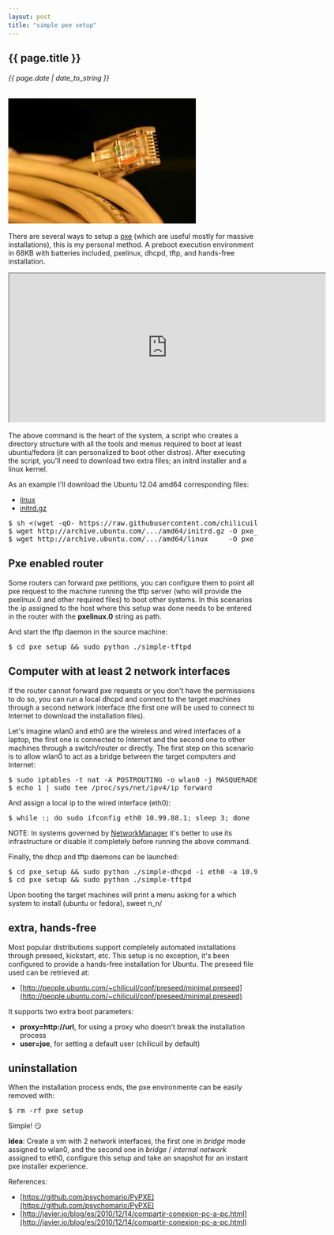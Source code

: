 ```yaml
---
layout: post
title: "simple pxe setup"
---
```


## {{ page.title }}

###### {{ page.date | date_to_string }}

**[![](/assets/img/87.jpg)](/assets/img/87.jpg)**

There are several ways to setup a [pxe](http://es.wikipedia.org/wiki/Preboot_Execution_Environment) (which are useful mostly for massive installations), this is my personal method. A preboot execution environment in 68KB with batteries included, pxelinux, dhcpd, tftp, and hands-free installation.

<iframe class="showterm" src="http://showterm.io/f2ac25e4df1e7ad5e989a" width="640" height="300">&nbsp;</iframe> 

<!--
   -<pre>
   -$ sh &lt;(wget -qO- https://raw.githubusercontent.com/chilicuil/learn/master/sh/tools/pxe)
   -[+] setting pxe environment in ./pxe_setup ...
   -  - creating ./pxe_setup/menu.c32 ...
   -  - creating ./pxe_setup/pxelinux.0 ...
   -  - creating ./pxe_setup/simple-dhcpd ...
   -  - creating ./pxe_setup/simple-tftpd ...
   -  - creating ./pxe_setup/pxelinux.cfg/default ...
   -  - creating ./pxe_setup/ubuntu/ubuntu.menu ...
   -  - creating ./pxe_setup/pxe/fedora/fedora.menu ...
   -  - creating ./pxe_setup/tools/tools.menu ...
   -</pre>
   -->

The above command is the heart of the system, a script who creates a directory structure with all the tools and menus required to boot at least ubuntu/fedora (it can personalized to boot other distros). After executing the script, you'll need to download two extra files; an initrd installer and a linux kernel.

As an example I'll download the Ubuntu 12.04 amd64 corresponding files:

- [linux](http://archive.ubuntu.com/ubuntu/dists/precise-updates/main/installer-amd64/current/images/netboot/ubuntu-installer/amd64/linux)
- [initrd.gz](http://archive.ubuntu.com/ubuntu/dists/precise-updates/main/installer-amd64/current/images/netboot/ubuntu-installer/amd64/initrd.gz)

<pre class="sh_sh">
$ sh &lt;(wget -qO- https://raw.githubusercontent.com/chilicuil/learn/master/sh/tools/pxe)
$ wget http://archive.ubuntu.com/.../amd64/initrd.gz -O pxe_setup/ubuntu/1204/amd64/initrd.gz
$ wget http://archive.ubuntu.com/.../amd64/linux     -O pxe_setup/ubuntu/1204/amd64/linux
</pre>

## Pxe enabled router

Some routers can forward pxe petitions, you can configure them to point all pxe request to the machine running the tftp server (who will provide the pxelinux.0 and other required files) to boot other systems. In this scenarios the ip assigned to the host where this setup was done needs to be entered in the router with the **pxelinux.0** string as path.

And start the tftp daemon in the source machine:

<pre class="sh_sh">
$ cd pxe_setup && sudo python ./simple-tftpd
</pre>

## Computer with at least 2 network interfaces

If the router cannot forward pxe requests or you don't have the permissions to do so, you can run a local dhcpd and connect to the target machines through a second network interface (the first one will be used to connect to Internet to download the installation files).

Let's imagine wlan0 and eth0 are the wireless and wired interfaces of a laptop, the first one is connected to Internet and the second one to other machines through a switch/router or directly. The first step on this scenario is to allow wlan0 to act as a bridge between the target computers and Internet:

<pre class="sh_sh">
$ sudo iptables -t nat -A POSTROUTING -o wlan0 -j MASQUERADE
$ echo 1 | sudo tee /proc/sys/net/ipv4/ip_forward
</pre>

And assign a local ip to the wired interface (eth0):

<pre class="sh_sh">
$ while :; do sudo ifconfig eth0 10.99.88.1; sleep 3; done
</pre>

NOTE: In systems governed by [NetworkManager](https://wiki.gnome.org/Projects/NetworkManager) it's better to use its infrastructure or disable it completely before running the above command.

Finally, the dhcp and tftp daemons can be launched:

<pre class="sh_sh">
$ cd pxe_setup && sudo python ./simple-dhcpd -i eth0 -a 10.99.88.1
$ cd pxe_setup && sudo python ./simple-tftpd
</pre>

Upon booting the target machines will print a menu asking for a which system to install (ubuntu or fedora), sweet n_n/

## extra, hands-free

Most popular distributions support completely automated installations through preseed, kickstart, etc. This setup is no exception, it's been configured to provide a hands-free installation for Ubuntu. The preseed file used can be retrieved at:

- [http://people.ubuntu.com/~chilicuil/conf/preseed/minimal.preseed](http://people.ubuntu.com/~chilicuil/conf/preseed/minimal.preseed)

It supports two extra boot parameters:

- **proxy=http://url**, for using a proxy who doesn't break the installation process
- **user=joe**, for setting a default user (chilicuil by default)

## uninstallation

When the installation process ends, the pxe environmente can be easily removed with:

<pre class="sh_sh">
$ rm -rf pxe_setup
</pre>

Simple! &#128527; 

**Idea**: Create a vm with 2 network interfaces, the first one in *bridge* mode assigned to wlan0, and the second one in *bridge* / *internal network* assigned to eth0, configure this setup and take an snapshot for an instant pxe installer experience.

References:

- [https://github.com/psychomario/PyPXE](https://github.com/psychomario/PyPXE)
- [http://javier.io/blog/es/2010/12/14/compartir-conexion-pc-a-pc.html](http://javier.io/blog/es/2010/12/14/compartir-conexion-pc-a-pc.html)
